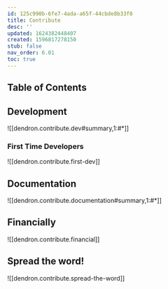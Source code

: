 ```yaml
---
id: 125c990b-6fe7-4ada-a65f-44cbde8b33f0
title: Contribute
desc: ''
updated: 1624382448407
created: 1596817278150
stub: false
nav_order: 6.01
toc: true
---
```

## Table of Contents

## Development


![[dendron.contribute.dev#summary,1:#*]]

### First Time Developers

![[dendron.contribute.first-dev]]

## Documentation

![[dendron.contribute.documentation#summary,1:#*]]

## Financially

![[dendron.contribute.financial]]

## Spread the word! 

![[dendron.contribute.spread-the-word]]